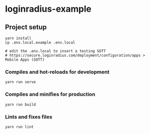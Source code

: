 # loginradius-example

## Project setup
```
yarn install
cp .env.local.example .env.local

# edit the .env.local to insert a testing SOTT
# https://secure.loginradius.com/deployment/configuration/apps > Mobile Apps (SOTT)
```

### Compiles and hot-reloads for development
```
yarn run serve
```

### Compiles and minifies for production
```
yarn run build
```

### Lints and fixes files
```
yarn run lint
```
